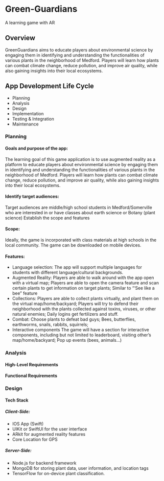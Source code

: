 # Green-Guardians
A learning game with AR

## Overview
GreenGuardians aims to educate players about environmental science by engaging them in identifying and understanding the functionalities of various plants in the neighborhood of Medford. Players will learn how plants can combat climate change, reduce pollution, and improve air quality, while also gaining insights into their local ecosystems.

## App Development Life Cycle 
- Planning
- Analysis
- Design
- Implementation
- Testing & Integration
- Maintenance

### Planning

#### Goals and purpose of the app:
The learning goal of this game application is to use augmented reality as a platform to educate players about environmental science by engaging them in identifying and understanding the functionalities of various plants in the neighborhood of Medford. Players will learn how plants can combat climate change, reduce pollution, and improve air quality, while also gaining insights into their local ecosystems.

#### Identify target audiences:
Target audiences are middle/high school students in Medford/Somerville who are interested in or have classes about earth science or Botany (plant science)
Establish the scope and features

#### Scope:
Ideally, the game is incorporated with class materials at high schools in the local community. 
The game can be downloaded on mobile devices.

#### Features:
- Language selection: The app will support multiple languages for students with different language/cultural backgrounds. 
- Augmented Reality: Players are able to walk around with the app open with a virtual map; Players are able to open the camera feature and scan certain plants to get information on target plants; Similar to “‘See like a bee” feature
- Collections: Players are able to collect plants virtually, and plant them on the virtual map/home/backyard; Players will try to defend their neighborhood with the plants collected against toxins, viruses, or other natural enemies; Daily logins get fertilizers and stuff.
- Combat: Choose plants to defeat bad guys; Bees, butterflies, earthworms, snails, rabbits, squirrels; 
- Interactive components
The game will have a section for interactive components, including but not limited to leaderboard, visiting other’s map/home/backyard; Pop up events (bees, animals…)


### Analysis

#### High-Level Requirements

#### Functional Requirements

### Design

#### Tech Stack

##### Client-Side:
- IOS App (Swift)
- UIKit or SwiftUI for the user interface
- ARkit for augmented reality features
- Core Location for GPS
##### Server-Side:
- Node.js for backend framework
- MongoDB for storing plant data, user information, and location tags
- TensorFlow for on-device plant classification.
